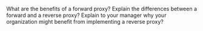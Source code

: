 

What are the benefits of a forward proxy?
Explain the differences between a forward and a reverse proxy?
Explain to your manager why your organization might benefit from implementing a reverse proxy?
